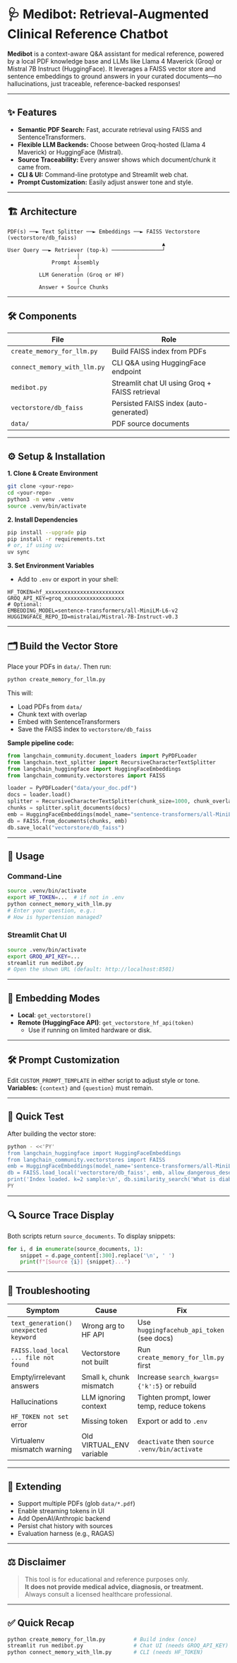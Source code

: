 # 🩺 Medibot: Retrieval-Augmented Clinical Reference Chatbot

**Medibot** is a context-aware Q&A assistant for medical reference, powered by a local PDF knowledge base and LLMs like Llama 4 Maverick (Groq) or Mistral 7B Instruct (HuggingFace). It leverages a FAISS vector store and sentence embeddings to ground answers in your curated documents—no hallucinations, just traceable, reference-backed responses!

---

## ✨ Features

- **Semantic PDF Search:** Fast, accurate retrieval using FAISS and SentenceTransformers.
- **Flexible LLM Backends:** Choose between Groq-hosted (Llama 4 Maverick) or HuggingFace (Mistral).
- **Source Traceability:** Every answer shows which document/chunk it came from.
- **CLI & UI:** Command-line prototype and Streamlit web chat.
- **Prompt Customization:** Easily adjust answer tone and style.

---

## 🏗️ Architecture

```
PDF(s) ──► Text Splitter ──► Embeddings ──► FAISS Vectorstore (vectorstore/db_faiss)
                                                 ▲
User Query ──► Retriever (top-k) ────────────────┘
                      │
              Prompt Assembly
                      │
          LLM Generation (Groq or HF)
                      │
          Answer + Source Chunks
```

---

## 🛠️ Components

| File                       | Role                                               |
|----------------------------|----------------------------------------------------|
| `create_memory_for_llm.py` | Build FAISS index from PDFs                        |
| `connect_memory_with_llm.py` | CLI Q&A using HuggingFace endpoint              |
| `medibot.py`               | Streamlit chat UI using Groq + FAISS retrieval     |
| `vectorstore/db_faiss`     | Persisted FAISS index (auto-generated)             |
| `data/`                    | PDF source documents                               |

---

## ⚙️ Setup & Installation

**1. Clone & Create Environment**
```bash
git clone <your-repo>
cd <your-repo>
python3 -m venv .venv
source .venv/bin/activate
```

**2. Install Dependencies**
```bash
pip install --upgrade pip
pip install -r requirements.txt
# or, if using uv:
uv sync
```

**3. Set Environment Variables**
- Add to `.env` or export in your shell:
```
HF_TOKEN=hf_xxxxxxxxxxxxxxxxxxxxxxxxx
GROQ_API_KEY=groq_xxxxxxxxxxxxxxxxxxx
# Optional:
EMBEDDING_MODEL=sentence-transformers/all-MiniLM-L6-v2
HUGGINGFACE_REPO_ID=mistralai/Mistral-7B-Instruct-v0.3
```

---

## 🗂️ Build the Vector Store

Place your PDFs in `data/`. Then run:
```bash
python create_memory_for_llm.py
```
This will:
- Load PDFs from `data/`
- Chunk text with overlap
- Embed with SentenceTransformers
- Save the FAISS index to `vectorstore/db_faiss`

**Sample pipeline code:**
```python
from langchain_community.document_loaders import PyPDFLoader
from langchain.text_splitter import RecursiveCharacterTextSplitter
from langchain_huggingface import HuggingFaceEmbeddings
from langchain_community.vectorstores import FAISS

loader = PyPDFLoader("data/your_doc.pdf")
docs = loader.load()
splitter = RecursiveCharacterTextSplitter(chunk_size=1000, chunk_overlap=150)
chunks = splitter.split_documents(docs)
emb = HuggingFaceEmbeddings(model_name="sentence-transformers/all-MiniLM-L6-v2")
db = FAISS.from_documents(chunks, emb)
db.save_local("vectorstore/db_faiss")
```

---

## 💬 Usage

### Command-Line

```bash
source .venv/bin/activate
export HF_TOKEN=...  # if not in .env
python connect_memory_with_llm.py
# Enter your question, e.g.:
# How is hypertension managed?
```

### Streamlit Chat UI

```bash
source .venv/bin/activate
export GROQ_API_KEY=...
streamlit run medibot.py
# Open the shown URL (default: http://localhost:8501)
```

---

## 🔄 Embedding Modes

- **Local**: `get_vectorstore()`
- **Remote (HuggingFace API)**: `get_vectorstore_hf_api(token)`
    - Use if running on limited hardware or disk.

---

## 🛠️ Prompt Customization

Edit `CUSTOM_PROMPT_TEMPLATE` in either script to adjust style or tone.  
**Variables:** `{context}` and `{question}` must remain.

---

## 🧪 Quick Test

After building the vector store:
```bash
python - <<'PY'
from langchain_huggingface import HuggingFaceEmbeddings
from langchain_community.vectorstores import FAISS
emb = HuggingFaceEmbeddings(model_name='sentence-transformers/all-MiniLM-L6-v2')
db = FAISS.load_local('vectorstore/db_faiss', emb, allow_dangerous_deserialization=True)
print('Index loaded. k=2 sample:\n', db.similarity_search('What is diabetes?', k=2))
PY
```

---

## 🔍 Source Trace Display

Both scripts return `source_documents`. To display snippets:
```python
for i, d in enumerate(source_documents, 1):
    snippet = d.page_content[:300].replace('\n', ' ')
    print(f"[Source {i}] {snippet}...")
```

---

## 🐛 Troubleshooting

| Symptom                                   | Cause                          | Fix                                          |
|--------------------------------------------|--------------------------------|----------------------------------------------|
| `text_generation() unexpected keyword`     | Wrong arg to HF API            | Use `huggingfacehub_api_token` (see docs)    |
| `FAISS.load_local ... file not found`      | Vectorstore not built          | Run `create_memory_for_llm.py` first         |
| Empty/irrelevant answers                   | Small `k`, chunk mismatch      | Increase `search_kwargs={'k':5}` or rebuild  |
| Hallucinations                            | LLM ignoring context           | Tighten prompt, lower temp, reduce tokens    |
| `HF_TOKEN not set` error                   | Missing token                  | Export or add to `.env`                      |
| Virtualenv mismatch warning                | Old VIRTUAL_ENV variable       | `deactivate` then `source .venv/bin/activate`|

---

## 🧱 Extending

- Support multiple PDFs (glob `data/*.pdf`)
- Enable streaming tokens in UI
- Add OpenAI/Anthropic backend
- Persist chat history with sources
- Evaluation harness (e.g., RAGAS)

---

## ⚖️ Disclaimer

> This tool is for educational and reference purposes only.  
> **It does not provide medical advice, diagnosis, or treatment.**  
> Always consult a licensed healthcare professional.

---

## ✅ Quick Recap

```bash
python create_memory_for_llm.py         # Build index (once)
streamlit run medibot.py                # Chat UI (needs GROQ_API_KEY)
python connect_memory_with_llm.py       # CLI (needs HF_TOKEN)
```
